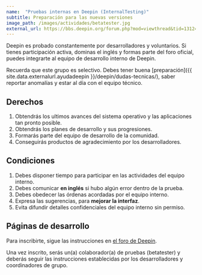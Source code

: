 ```yaml
---
name:  "Pruebas internas en Deepin (InternalTesting)"
subtitle: Preparación para las nuevas versiones
image_path: /images/actividades/betatester.jpg
external_url: https://bbs.deepin.org/forum.php?mod=viewthread&tid=131244
---
```


Deepin es probado constantemente por desarrolladores y voluntarios. Si tienes participación activa, dominas el inglés y formas parte del foro oficial, puedes integrarte al equipo de desarrollo interno de Deepin.

Recuerda que este grupo es selectivo. Debes tener buena [preparación]({{ site.data.externalurl.ayudadeepin }}/deepin/dudas-tecnicas/), saber reportar anomalías y estar al día con el equipo técnico.

## Derechos
1. Obtendrás los ultimos avances del sistema operativo y las aplicaciones tan pronto posible.
2. Obtendrás los planes de desarrollo y sus progresiones.
3. Formarás parte del equipo de desarrollo de la comunidad.   
4. Conseguirás productos de agradecimiento por los desarrolladores.

## Condiciones
1. Debes disponer tiempo para participar en las actividades del equipo interno.
2. Debes comunicar **en inglés** si hubo algún error dentro de la prueba.
3. Debes obedecer las órdenas acordadas por el equipo interno.
4. Expresa las sugerencias, para **mejorar la interfaz**.
5. Evita difundir detalles confidenciales del equipo interno sin permiso.

## Páginas de desarrollo
Para inscribirte, sigue las instrucciones en [el foro de Deepin](https://bbs.deepin.org/forum.php?mod=viewthread&tid=131244).

Una vez inscrito, serás un(a) colaborador(a) de pruebas (betatester) y deberás seguir las instrucciones establecidas por los desarrolladores y coordinadores de grupo.
